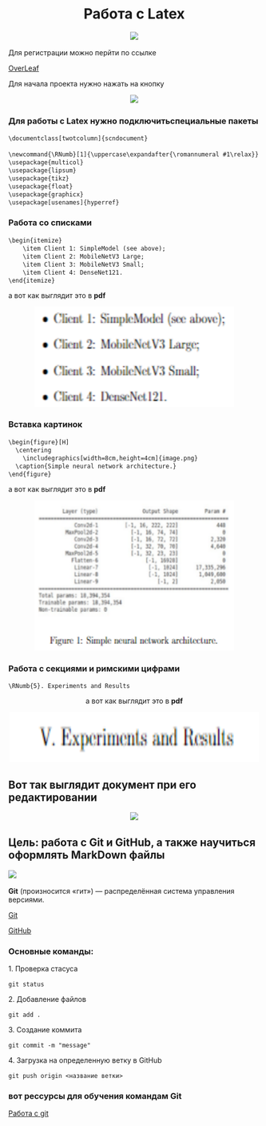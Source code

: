 <h1 align="center"> Работа с Latex</h1>
<p  align="center"><img src="images/11.png"></p>
Для регистрации можно перйти по ссылке

<a href="https://www.overleaf.com/">OverLeaf</a>

Для начала проекта нужно нажать на кнопку
<p  align="center"><img src="images/10.png" ></p>

### Для работы с Latex нужно подключитьспециальные пакеты
```
\documentclass[twotcolumn]{scndocument}

\newcommand{\RNumb}[1]{\uppercase\expandafter{\romannumeral #1\relax}}
\usepackage{multicol}
\usepackage{lipsum}
\usepackage{tikz}
\usepackage{float}
\usepackage{graphicx}
\usepackage[usenames]{hyperref}
```
### Работа со списками
```
\begin{itemize}
    \item Client 1: SimpleModel (see above);
    \item Client 2: MobileNetV3 Large;
    \item Client 3: MobileNetV3 Small;
    \item Client 4: DenseNet121. 
\end{itemize}
```
 а вот как выглядит это в **pdf**
 <p  align="center"><img src="images/1.png" width=400px height=200px></p>

### Вставка картинок
```
\begin{figure}[H]
  \centering
    \includegraphics[width=8cm,height=4cm]{image.png}
  \caption{Simple neural network architecture.}
\end{figure}
```
 а вот как выглядит это в **pdf**

  <p  align="center"><img src="images/2.png" width=400px height=300px></p>

 ### Работа с секциями  и римскими цифрами
 ```
\RNumb{5}. Experiments and Results
```
<p align="center"> а вот как выглядит это в <b>pdf</b>
</p>
 <p  align="center"><img src="images/3.png" width=500px height=100px ></p>
 
 ## Вот так выглядит документ при его редактировании
  <p  align="center"><img src="images/21.png"  ></p>

## Цель: работа с Git и GitHub, а также научиться оформлять MarkDown  файлы

 <p  ><img src="images/555.png"  ></p>
 <p><b>Git</b> (произносится «гит») — распределённая система управления версиями.</p>

 [Git](https://git-scm.com/)

 <a href="https://github.com/">GitHub</a>
 
 ### Основные команды:

<p>1. Проверка стасуса</p>

 ```
 git status
 ```
<p>2. Добавление файлов</p>

```
git add .
```
<p>3. Создание коммита</p>

```
git commit -m "message"
```
<p>4. Загрузка на определенную ветку в GitHub</p>

```
git push origin <название ветки>
```
### вот рессурсы для обучения командам Git
<a href="https://habr.com/ru/articles/541258/">Работа с git</a>

